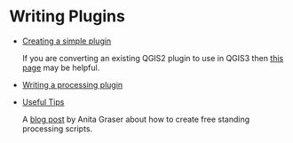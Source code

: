 # Writing Plugins

+ [Creating a simple plugin](https://www.qgistutorials.com/en/docs/3/building_a_python_plugin.html)

  If you are converting an existing QGIS2 plugin to use in QGIS3 then [this
  page](https://github.com/qgis/QGIS/wiki/Plugin-migration-to-QGIS-3)
  may be helpful.

+ [Writing a processing plugin](http://www.qgistutorials.com/en/docs/3/processing_python_scripts.html)
   
+ [Useful Tips](http://nyalldawson.net/2016/10/speeding-up-your-pyqgis-scripts/)    

  A [blog
  post](https://anitagraser.com/2019/03/03/stand-alone-pyqgis-scripts-with-osgeo4w/)
  by Anita Graser about how to create free standing processing scripts.
